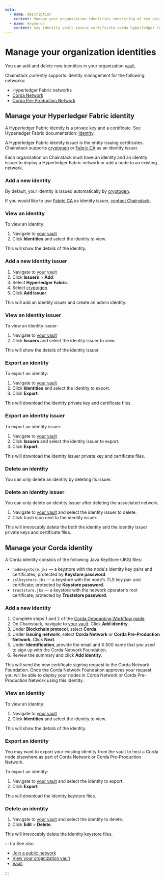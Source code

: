 ```yaml
---
meta:
  - name: description
    content: Manage your organization identities consisting of key pairs and certificates securely with the Chainstack vault.
  - name: keywords
    content: key identity vault secure certificate corda hyperledger fabric
---
```


# Manage your organization identities

You can add and delete new identities in your organization [vault](https://console.chainstack.com/vault).

Chainstack currently supports identity management for the following networks:

* Hyperledger Fabric networks
* [Corda Network](https://corda.network/)
* [Corda Pre-Production Network](https://corda.network/participation/preprod)

## Manage your Hyperledger Fabric identity

A Hyperledger Fabric identity is a private key and a certificate. See Hyperledger Fabric documentation: [Identity](https://hyperledger-fabric.readthedocs.io/en/release-2.2/identity/identity.html).

A Hyperledger Fabric identity issuer is the entity issuing certificates. Chainstack supports [cryptogen](/glossary/cryptogen) or [Fabric CA](/glossary/fabric-ca) as an identity issuer.

Each organization on Chainstack must have an identity and an identity issuer to deploy a Hyperledger Fabric network or add a node to an existing network.

### Add a new identity

By default, your identity is issued automatically by [cryptogen](/glossary/cryptogen).

If you would like to use [Fabric CA](/glossary/fabric-ca) as identity issuer, <a href="https://chainstack.com/contact/" target="_blank">contact Chainstack</a>.

### View an identity

To view an identity:

1. Navigate to [your vault](https://console.chainstack.com/vault)
1. Click **Identities** and select the identity to view.

This will show the details of the identity.

### Add a new identity issuer

1. Navigate to [your vault](https://console.chainstack.com/vault)
1. Click **Issuers** > **Add**.
1. Select **Hyperledger Fabric**.
1. Select [cryptogen](/glossary/cryptogen).
1. Click **Add issuer**.

This will add an identity issuer and create an admin identity.

### View an identity issuer

To view an identity issuer:

1. Navigate to [your vault](https://console.chainstack.com/vault)
1. Click **Issuers** and select the identity issuer to view.

This will show the details of the identity issuer.

### Export an identity

To export an identity:

1. Navigate to [your vault](https://console.chainstack.com/vault)
1. Click **Identities** and select the identity to export.
1. Click **Export**.

This will download the identity private key and certificate files.

### Export an identity issuer

To export an identity issuer:

1. Navigate to [your vault](https://console.chainstack.com/vault)
1. Click **Issuers** and select the identity issuer to export.
1. Click **Export**.

This will download the identity issuer private key and certificate files.

### Delete an identity

You can only delete an identity by deleting its issuer.

### Delete an identity issuer

You can only delete an identity issuer after deleting the associated network.

1. Navigate to [your vault](https://console.chainstack.com/vault) and select the identity issuer to delete.
1. Click trash icon next to the identity issuer.

This will irrevocably delete the both the identity and the identity issuer private keys and certificate files.

## Manage your Corda identity

A Corda identity consists of the following Java KeyStore (JKS) files:

* `nodekeystore.jks` — a keystore with the node's identity key pairs and certificates; protected by **Keystore password**.
* `sslkeystore.jks` — a keystore with the node's TLS key pair and certificate; protected by **Keystore password**.
* `truststore.jks` — a keystore with the network operator's root certificate; protected by **Truststore password**.

### Add a new identity

1. Complete steps 1 and 2 of the [Corda Onboarding Workflow guide](https://corda.network/joining-corda-network/onboarding-workflow).
1. On Chainstack, navigate to  <a href="https://console.chainstack.com/vault" target="_blank">your vault</a>. Click **Add identity**.
1. Under **Blockchain protocol**, select **Corda**.
1. Under **Issuing network**, select **Corda Network** or **Corda Pre-Production Network**. Click **Next**.
1. Under **Identification**, provide the email and X.500 name that you used to sign up with the Corda Network Foundation.
1. Review the summary and click **Add identity**.

This will send the new certificate signing request to the Corda Network Foundation. Once the Corda Network Foundation approves your request, you will be able to deploy your nodes in Corda Network or Corda Pre-Production Network using this identity.

### View an identity

To view an identity:

1. Navigate to [your vault](https://console.chainstack.com/vault)
1. Click **Identities** and select the identity to view.

This will show the details of the identity.

### Export an identity

You may want to export your existing identity from the vault to host a Corda node elsewhere as part of Corda Network or Corda Pre-Production Network.

To export an identity:

1. Navigate to <a href="https://console.chainstack.com/vault" target="_blank">your vault</a> and select the identity to export.
1. Click **Export**.

This will download the identity keystore files.

### Delete an identity

1. Navigate to <a href="https://console.chainstack.com/vault" target="_blank">your vault</a> and select the identity to delete.
1. Click **Edit** > **Delete**.

This will irrevocably delete the identity keystore files.

::: tip See also

* [Join a public network](/platform/join-a-public-network)
* [View your organization vault](/platform/view-your-organization-vault)
* [Vault](/glossary/vault)

:::
